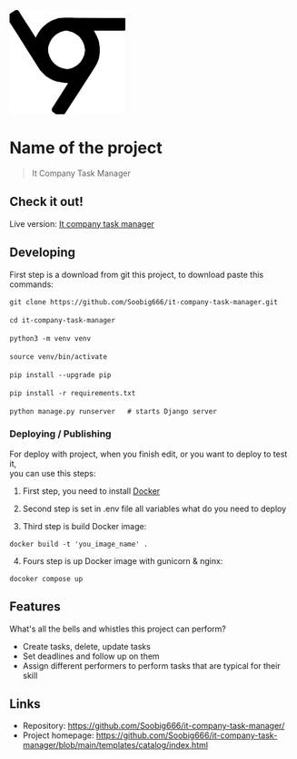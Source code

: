 ![Logo of the project](static/assets/img/logo-6-1.png)

# Name of the project
> It Company Task Manager



## Check it out!


Live version: [It company task manager](https://parra-bellum.space)

## Developing

First step is a download from git this project, to download paste this commands:

```shell
git clone https://github.com/Soobig666/it-company-task-manager.git

cd it-company-task-manager

python3 -m venv venv

source venv/bin/activate

pip install --upgrade pip

pip install -r requirements.txt

python manage.py runserver   # starts Django server
```

### Deploying / Publishing

For deploy with project, when you finish edit, or you want to deploy to test it, \
you can use this steps:

1. First step, you need to install [Docker](https://docker.com)

2. Second step is set in .env file all variables what do you need to deploy

3. Third step is build Docker image:
```shell
docker build -t 'you_image_name' . 
```
4. Fours step is up Docker image with gunicorn & nginx:
```shell
docoker compose up
```


## Features

What's all the bells and whistles this project can perform?
* Create tasks, delete, update tasks
* Set deadlines and follow up on them
* Assign different performers to perform tasks that are typical for their skill



## Links

- Repository: https://github.com/Soobig666/it-company-task-manager/
- Project homepage: https://github.com/Soobig666/it-company-task-manager/blob/main/templates/catalog/index.html
